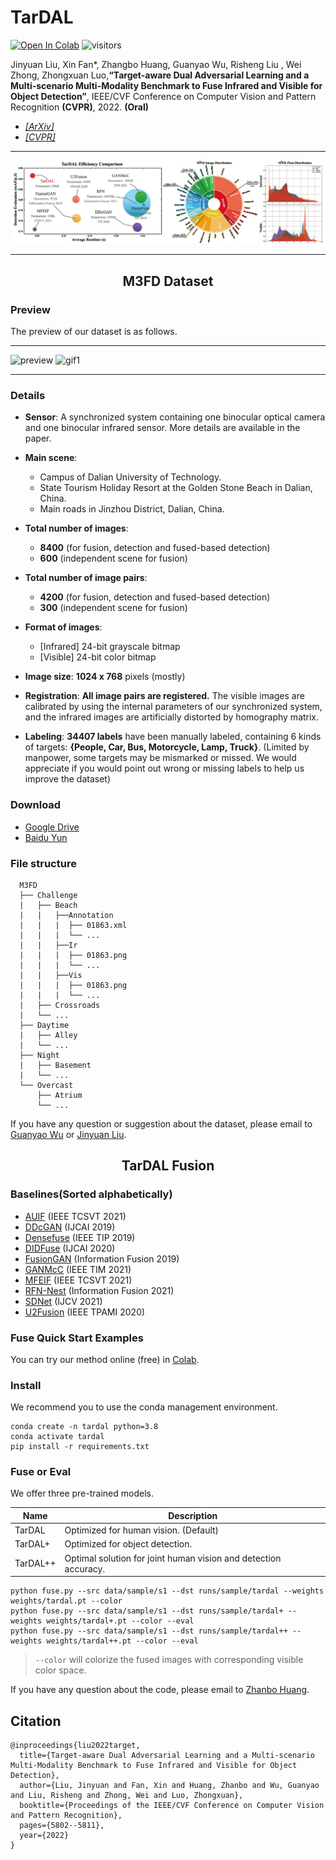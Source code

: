 # TarDAL 

[![Open In Colab](https://colab.research.google.com/assets/colab-badge.svg)](https://colab.research.google.com/github/JinyuanLiu-CV/TarDAL/blob/main/tutorial.ipynb)
![visitors](https://visitor-badge.glitch.me/badge?page_id=JinyuanLiu-CV.TarDAL)

Jinyuan Liu, Xin Fan*, Zhangbo Huang, Guanyao Wu, Risheng Liu , Wei Zhong, Zhongxuan Luo,**“Target-aware Dual Adversarial Learning and a Multi-scenario Multi-Modality Benchmark to Fuse Infrared and Visible for Object Detection”**, IEEE/CVF Conference on Computer Vision and Pattern Recognition **(CVPR)**, 2022. **(Oral)**


- [*[ArXiv]*](https://arxiv.org/abs/2203.16220v1)
- [*[CVPR]*](https://openaccess.thecvf.com/content/CVPR2022/papers/Liu_Target-Aware_Dual_Adversarial_Learning_and_a_Multi-Scenario_Multi-Modality_Benchmark_To_CVPR_2022_paper.pdf)
---

![Abstract](assets/first_figure.jpg)

---


<h2> <p align="center"> M3FD Dataset </p> </h2>  

### Preview
The preview of our dataset is as follows.

---

![preview](assets/Preview.png)
![gif1](assets/Preview.gif)
 
---

### Details
- **Sensor**: A synchronized system containing one binocular optical camera and one binocular infrared sensor. More details are available in the paper.

- **Main scene**: 
   - Campus of Dalian University of Technology.
   - State Tourism Holiday Resort at the Golden Stone Beach in Dalian, China.
   - Main roads in Jinzhou District, Dalian, China.

- **Total number of images**: 
   - **8400** (for fusion, detection and fused-based detection)
   - **600** (independent scene for fusion)

- **Total number of image pairs**:
   - **4200** (for fusion, detection and fused-based detection)
   - **300** (independent scene for fusion)


- **Format of images**: 
   - [Infrared] 24-bit grayscale bitmap
   - [Visible]  24-bit color bitmap

- **Image size**: **1024 x 768** pixels (mostly)

- **Registration**: **All image pairs are registered.** The visible images are calibrated by using the internal parameters of our synchronized system, and the infrared images are artificially distorted by homography matrix.

- **Labeling**: **34407 labels** have been manually labeled, containing 6 kinds of targets: **{People, Car, Bus, Motorcycle, Lamp, Truck}**. (Limited by manpower, some targets may be mismarked or missed. We would appreciate if you would point out wrong or missing labels to help us improve the dataset)

### Download
   - [Google Drive](https://drive.google.com/drive/folders/1H-oO7bgRuVFYDcMGvxstT1nmy0WF_Y_6?usp=sharing)
   - [Baidu Yun](https://pan.baidu.com/s/1GoJrrl_mn2HNQVDSUdPCrw?pwd=M3FD)
### File structure
```
  M3FD
  ├── Challenge
  |   ├── Beach
  |   |   ├──Annotation
  |   |   |  ├── 01863.xml
  |   |   |  └── ...
  |   |   ├──Ir
  |   |   |  ├── 01863.png
  |   |   |  └── ...
  |   |   ├──Vis
  |   |   |  ├── 01863.png
  |   |   |  └── ...
  |   ├── Crossroads
  |   └── ...
  ├── Daytime
  |   ├── Alley
  |   └── ...
  ├── Night
  |   ├── Basement
  |   └── ...
  └── Overcast
      ├── Atrium
      └── ...
```
If you have any question or suggestion about the dataset, please email to [Guanyao Wu](mailto:rollingplainko@gmail.com) or [Jinyuan Liu](mailto:atlantis918@hotmail.com).

<h2> <p align="center"> TarDAL Fusion </p> </h2>  

### Baselines(Sorted alphabetically)
   - [AUIF](https://ieeexplore.ieee.org/document/9416456) (IEEE TCSVT 2021)
   - [DDcGAN](https://github.com/hanna-xu/DDcGAN) (IJCAI 2019)
   - [Densefuse](https://github.com/hli1221/imagefusion_densefuse) (IEEE TIP 2019)
   - [DIDFuse](https://github.com/Zhaozixiang1228/IVIF-DIDFuse) (IJCAI 2020)
   - [FusionGAN](https://github.com/jiayi-ma/FusionGAN) (Information Fusion 2019)
   - [GANMcC](https://github.com/HaoZhang1018/GANMcC) (IEEE TIM 2021)
   - [MFEIF](https://github.com/JinyuanLiu-CV/MFEIF) (IEEE TCSVT 2021)
   - [RFN-Nest](https://github.com/hli1221/imagefusion-rfn-nest) (Information Fusion 2021)
   - [SDNet](https://github.com/HaoZhang1018/SDNet) (IJCV 2021)
   - [U2Fusion](https://github.com/hanna-xu/U2Fusion) (IEEE TPAMI 2020)


### Fuse Quick Start Examples

You can try our method online (free)
in [Colab](https://colab.research.google.com/github/JinyuanLiu-CV/TarDAL/blob/main/tutorial.ipynb).

### Install

We recommend you to use the conda management environment.

```shell
conda create -n tardal python=3.8
conda activate tardal
pip install -r requirements.txt
```

### Fuse or Eval

We offer three pre-trained models.

| Name     | Description                                                     |
|----------|-----------------------------------------------------------------|
| TarDAL   | Optimized for human vision. (Default)                           |
| TarDAL+  | Optimized for object detection.                                 |
| TarDAL++ | Optimal solution for joint human vision and detection accuracy. |

```shell
python fuse.py --src data/sample/s1 --dst runs/sample/tardal --weights weights/tardal.pt --color
python fuse.py --src data/sample/s1 --dst runs/sample/tardal+ --weights weights/tardal+.pt --color --eval
python fuse.py --src data/sample/s1 --dst runs/sample/tardal++ --weights weights/tardal++.pt --color --eval
```

> `--color` will colorize the fused images with corresponding visible color space.


If you have any question about the code, please email to [Zhanbo Huang](mailto:zbhuang@mail.dlut.edu.cn).

## Citation
```
@inproceedings{liu2022target,
  title={Target-aware Dual Adversarial Learning and a Multi-scenario Multi-Modality Benchmark to Fuse Infrared and Visible for Object Detection},
  author={Liu, Jinyuan and Fan, Xin and Huang, Zhanbo and Wu, Guanyao and Liu, Risheng and Zhong, Wei and Luo, Zhongxuan},
  booktitle={Proceedings of the IEEE/CVF Conference on Computer Vision and Pattern Recognition},
  pages={5802--5811},
  year={2022}
}
```
